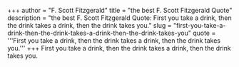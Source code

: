 +++
author = "F. Scott Fitzgerald"
title = "the best F. Scott Fitzgerald Quote"
description = "the best F. Scott Fitzgerald Quote: First you take a drink, then the drink takes a drink, then the drink takes you."
slug = "first-you-take-a-drink-then-the-drink-takes-a-drink-then-the-drink-takes-you"
quote = '''First you take a drink, then the drink takes a drink, then the drink takes you.'''
+++
First you take a drink, then the drink takes a drink, then the drink takes you.
